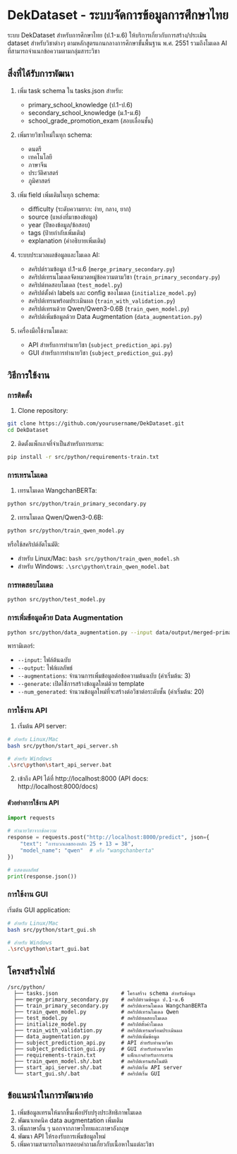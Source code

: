 # DekDataset - ระบบจัดการข้อมูลการศึกษาไทย

ระบบ DekDataset สำหรับการศึกษาไทย (ป.1-ม.6) ให้บริการเกี่ยวกับการสร้าง/ประเมิน dataset สำหรับวิชาต่างๆ ตามหลักสูตรแกนกลางการศึกษาขั้นพื้นฐาน พ.ศ. 2551 รวมถึงโมเดล AI ที่สามารถจำแนกข้อความตามกลุ่มสาระวิชา

## สิ่งที่ได้รับการพัฒนา

1. เพิ่ม task schema ใน tasks.json สำหรับ:
   - primary_school_knowledge (ป.1-ป.6)
   - secondary_school_knowledge (ม.1-ม.6)
   - school_grade_promotion_exam (สอบเลื่อนชั้น)

2. เพิ่มรายวิชาใหม่ในทุก schema:
   - ดนตรี
   - เทคโนโลยี
   - ภาษาจีน
   - ประวัติศาสตร์
   - ภูมิศาสตร์

3. เพิ่ม field เพิ่มเติมในทุก schema:
   - difficulty (ระดับความยาก: ง่าย, กลาง, ยาก)
   - source (แหล่งที่มาของข้อมูล)
   - year (ปีของข้อมูล/ข้อสอบ)
   - tags (ป้ายกำกับเพิ่มเติม)
   - explanation (คำอธิบายเพิ่มเติม)

4. ระบบประมวลผลข้อมูลและโมเดล AI:
   - สคริปต์รวมข้อมูล ป.1-ม.6 (`merge_primary_secondary.py`)
   - สคริปต์เทรนโมเดลจัดหมวดหมู่ข้อความตามวิชา (`train_primary_secondary.py`)
   - สคริปต์ทดสอบโมเดล (`test_model.py`)
   - สคริปต์ตั้งค่า labels และ config ของโมเดล (`initialize_model.py`)
   - สคริปต์เทรนพร้อมประเมินผล (`train_with_validation.py`)
   - สคริปต์เทรนด้วย Qwen/Qwen3-0.6B (`train_qwen_model.py`)
   - สคริปต์เพิ่มข้อมูลด้วย Data Augmentation (`data_augmentation.py`)

5. เครื่องมือใช้งานโมเดล:
   - API สำหรับการทำนายวิชา (`subject_prediction_api.py`)
   - GUI สำหรับการทำนายวิชา (`subject_prediction_gui.py`)

## วิธีการใช้งาน

### การติดตั้ง

1. Clone repository:
```bash
git clone https://github.com/yourusername/DekDataset.git
cd DekDataset
```

2. ติดตั้งแพ็กเกจที่จำเป็นสำหรับการเทรน:
```bash
pip install -r src/python/requirements-train.txt
```

### การเทรนโมเดล

1. เทรนโมเดล WangchanBERTa:
```bash
python src/python/train_primary_secondary.py
```

2. เทรนโมเดล Qwen/Qwen3-0.6B:
```bash
python src/python/train_qwen_model.py
```

หรือใช้สคริปต์อัตโนมัติ:
- สำหรับ Linux/Mac: `bash src/python/train_qwen_model.sh`
- สำหรับ Windows: `.\src\python\train_qwen_model.bat`

### การทดสอบโมเดล

```bash
python src/python/test_model.py
```

### การเพิ่มข้อมูลด้วย Data Augmentation

```bash
python src/python/data_augmentation.py --input data/output/merged-primary-secondary.jsonl --output data/output/augmented-dataset.jsonl --augmentations 3 --generate
```

พารามิเตอร์:
- `--input`: ไฟล์ต้นฉบับ
- `--output`: ไฟล์ผลลัพธ์
- `--augmentations`: จำนวนการเพิ่มข้อมูลต่อข้อความต้นฉบับ (ค่าเริ่มต้น: 3)
- `--generate`: เปิดใช้การสร้างข้อมูลใหม่ด้วย template
- `--num_generated`: จำนวนข้อมูลใหม่ที่จะสร้างต่อวิชาต่อระดับชั้น (ค่าเริ่มต้น: 20)

### การใช้งาน API

1. เริ่มต้น API server:
```bash
# สำหรับ Linux/Mac
bash src/python/start_api_server.sh

# สำหรับ Windows
.\src\python\start_api_server.bat
```

2. เข้าถึง API ได้ที่ http://localhost:8000 (API docs: http://localhost:8000/docs)

#### ตัวอย่างการใช้งาน API

```python
import requests

# ทำนายวิชาจากข้อความ
response = requests.post("http://localhost:8000/predict", json={
    "text": "การบวกเลขสองหลัก 25 + 13 = 38",
    "model_name": "qwen"  # หรือ "wangchanberta"
})

# แสดงผลลัพธ์
print(response.json())
```

### การใช้งาน GUI

เริ่มต้น GUI application:

```bash
# สำหรับ Linux/Mac
bash src/python/start_gui.sh

# สำหรับ Windows
.\src\python\start_gui.bat
```

## โครงสร้างไฟล์

```
/src/python/
  ├── tasks.json                    # โครงสร้าง schema สำหรับข้อมูล
  ├── merge_primary_secondary.py    # สคริปต์รวมข้อมูล ป.1-ม.6
  ├── train_primary_secondary.py    # สคริปต์เทรนโมเดล WangchanBERTa
  ├── train_qwen_model.py           # สคริปต์เทรนโมเดล Qwen
  ├── test_model.py                 # สคริปต์ทดสอบโมเดล
  ├── initialize_model.py           # สคริปต์ตั้งค่าโมเดล
  ├── train_with_validation.py      # สคริปต์เทรนพร้อมประเมินผล
  ├── data_augmentation.py          # สคริปต์เพิ่มข้อมูล
  ├── subject_prediction_api.py     # API สำหรับทำนายวิชา
  ├── subject_prediction_gui.py     # GUI สำหรับทำนายวิชา
  ├── requirements-train.txt        # แพ็กเกจสำหรับการเทรน
  ├── train_qwen_model.sh/.bat      # สคริปต์เทรนอัตโนมัติ
  ├── start_api_server.sh/.bat      # สคริปต์เริ่ม API server
  └── start_gui.sh/.bat             # สคริปต์เริ่ม GUI
```

## ข้อแนะนำในการพัฒนาต่อ

1. เพิ่มข้อมูลเทรนให้มากขึ้นเพื่อปรับปรุงประสิทธิภาพโมเดล
2. พัฒนาเทคนิค data augmentation เพิ่มเติม
3. เพิ่มภาษาอื่น ๆ นอกจากภาษาไทยและภาษาอังกฤษ
4. พัฒนา API ให้รองรับการเพิ่มข้อมูลใหม่
5. เพิ่มความสามารถในการตอบคำถามเกี่ยวกับเนื้อหาในแต่ละวิชา
